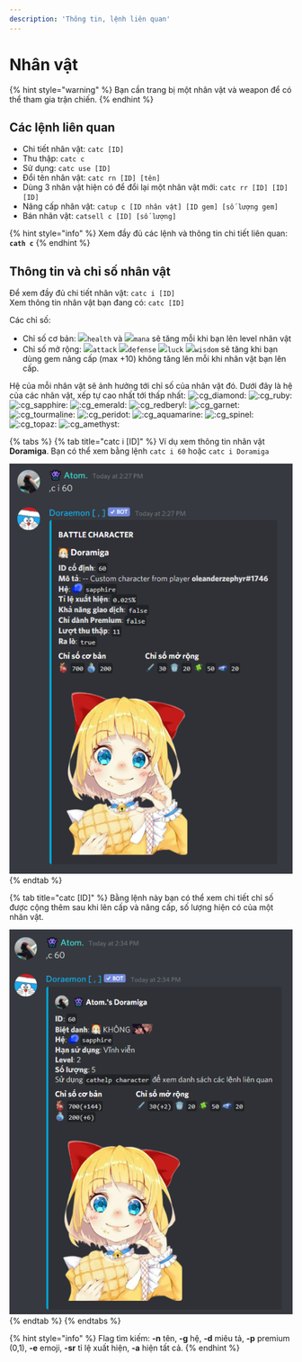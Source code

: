 ```yaml
---
description: 'Thông tin, lệnh liên quan'
---
```


# Nhân vật

{% hint style="warning" %}
Bạn cần trang bị một nhân vật và weapon để có thể tham gia trận chiến.
{% endhint %}

## Các lệnh liên quan

* Chi tiết nhân vật: `catc [ID]`
* Thu thập: `catc c`
* Sử dụng: `catc use [ID]`
* Đổi tên nhân vật: `catc rn [ID] [tên]`
* Dùng 3 nhân vật hiện có để đổi lại một nhân vật mới: `catc rr [ID] [ID] [ID]`
* Nâng cấp nhân vật: `catup c [ID nhân vật] [ID gem] [số lượng gem]`
* Bán nhân vật: `catsell c [ID] [số lượng]`

{% hint style="info" %}
Xem đầy đủ các lệnh và thông tin chi tiết liên quan: **`cath c`**
{% endhint %}

## Thông tin và chỉ số nhân vật

Để xem đầy đủ chi tiết nhân vật: `catc i [ID]`  
Xem thông tin nhân vật bạn đang có: `catc [ID]`

Các chỉ số:

* Chỉ số cơ bản:  ![](https://cdn.discordapp.com/emojis/689390995426902085.png?v=1)`health` và ![](https://cdn.discordapp.com/emojis/689390782590877728.png?v=1)`mana` sẽ tăng mỗi khi bạn lên level nhân vật
* Chỉ số mở rộng:  ![](https://cdn.discordapp.com/emojis/689391538601852959.png?v=1)`attack` ![](https://cdn.discordapp.com/emojis/693700331216830474.png?v=1)`defense` ![](https://cdn.discordapp.com/emojis/689391282350588106.png?v=1)`luck` ![](https://cdn.discordapp.com/emojis/689391102100635728.png?v=1)`wisdom` sẽ tăng khi bạn dùng gem nâng cấp \(max +10\) không tăng lên mỗi khi nhân vật bạn lên cấp.

Hệ của mỗi nhân vật sẽ ảnh hưởng tới chỉ số của nhân vật đó. Dưới đây là hệ của các nhân vật, xếp tự cao nhất tới thấp nhất: ![:cg\_diamond:](https://cdn.discordapp.com/emojis/738724431463186464.png?v=1) ![:cg\_ruby:](https://cdn.discordapp.com/emojis/738777573953241118.png?v=1) ![:cg\_sapphire:](https://cdn.discordapp.com/emojis/738921428048674928.png?v=1) ![:cg\_emerald:](https://cdn.discordapp.com/emojis/739040196170874890.png?v=1) ![:cg\_redberyl:](https://cdn.discordapp.com/emojis/739043518126882906.png?v=1) ![:cg\_garnet:](https://cdn.discordapp.com/emojis/738778672198189166.png?v=1) ![:cg\_tourmaline:](https://cdn.discordapp.com/emojis/739036103683604612.png?v=1) ![:cg\_peridot:](https://cdn.discordapp.com/emojis/739028508579332127.png?v=1) ![:cg\_aquamarine:](https://cdn.discordapp.com/emojis/739041316608147540.png?v=1) ![:cg\_spinel:](https://cdn.discordapp.com/emojis/738724431395946577.png?v=1) ![:cg\_topaz:](https://cdn.discordapp.com/emojis/738661520388522054.png?v=1) ![:cg\_amethyst:](https://cdn.discordapp.com/emojis/738333917710516317.png?v=1)

{% tabs %}
{% tab title="catc i \[ID\]" %}
Ví dụ xem thông tin nhân vật **Doramiga**. Bạn có thể xem bằng lệnh `catc i 60` hoặc `catc i Doramiga`

![Th&#xF4;ng tin nh&#xE2;n v&#x1EAD;t ID Doramiga](../../.gitbook/assets/idoramiga.png)
{% endtab %}

{% tab title="catc \[ID\]" %}
Bằng lệnh này bạn có thể xem chi tiết chỉ số được cộng thêm sau khi lên cấp và nâng cấp, số lượng hiện có của một nhân vật.

![Th&#xF4;ng tin Doramiga b&#x1EA1;n &#x111;ang s&#x1EDF; h&#x1EEF;u](../../.gitbook/assets/image%20%286%29.png)
{% endtab %}
{% endtabs %}

{% hint style="info" %}
Flag tìm kiếm: **-n** tên, **-g** hệ, **-d** miêu tả, **-p** premium \(0,1\), **-e** emoji, **-sr** tỉ lệ xuất hiện, **-a** hiện tất cả.
{% endhint %}

